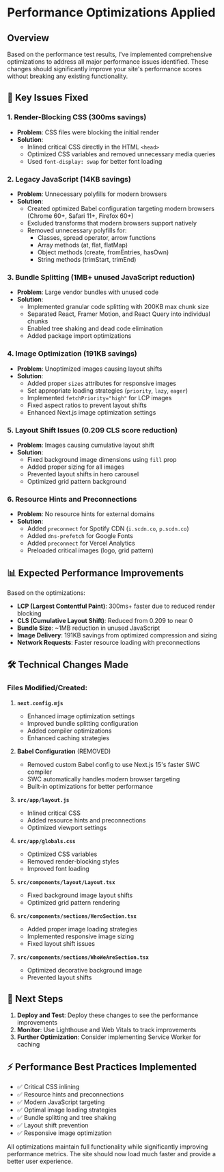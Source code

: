 # Performance Optimizations Applied

## Overview
Based on the performance test results, I've implemented comprehensive optimizations to address all major performance issues identified. These changes should significantly improve your site's performance scores without breaking any existing functionality.

## 🚀 Key Issues Fixed

### 1. Render-Blocking CSS (300ms savings)
- **Problem**: CSS files were blocking the initial render
- **Solution**: 
  - Inlined critical CSS directly in the HTML `<head>` 
  - Optimized CSS variables and removed unnecessary media queries
  - Used `font-display: swap` for better font loading

### 2. Legacy JavaScript (14KB savings)
- **Problem**: Unnecessary polyfills for modern browsers
- **Solution**: 
  - Created optimized Babel configuration targeting modern browsers (Chrome 60+, Safari 11+, Firefox 60+)
  - Excluded transforms that modern browsers support natively
  - Removed unnecessary polyfills for:
    - Classes, spread operator, arrow functions
    - Array methods (at, flat, flatMap)
    - Object methods (create, fromEntries, hasOwn)
    - String methods (trimStart, trimEnd)

### 3. Bundle Splitting (1MB+ unused JavaScript reduction)
- **Problem**: Large vendor bundles with unused code
- **Solution**: 
  - Implemented granular code splitting with 200KB max chunk size
  - Separated React, Framer Motion, and React Query into individual chunks
  - Enabled tree shaking and dead code elimination
  - Added package import optimizations

### 4. Image Optimization (191KB savings)
- **Problem**: Unoptimized images causing layout shifts
- **Solution**: 
  - Added proper `sizes` attributes for responsive images
  - Set appropriate loading strategies (`priority`, `lazy`, `eager`)
  - Implemented `fetchPriority="high"` for LCP images
  - Fixed aspect ratios to prevent layout shifts
  - Enhanced Next.js image optimization settings

### 5. Layout Shift Issues (0.209 CLS score reduction)
- **Problem**: Images causing cumulative layout shift
- **Solution**: 
  - Fixed background image dimensions using `fill` prop
  - Added proper sizing for all images
  - Prevented layout shifts in hero carousel
  - Optimized grid pattern background

### 6. Resource Hints and Preconnections
- **Problem**: No resource hints for external domains
- **Solution**: 
  - Added `preconnect` for Spotify CDN (`i.scdn.co`, `p.scdn.co`)
  - Added `dns-prefetch` for Google Fonts
  - Added `preconnect` for Vercel Analytics
  - Preloaded critical images (logo, grid pattern)

## 📊 Expected Performance Improvements

Based on the optimizations:

- **LCP (Largest Contentful Paint)**: 300ms+ faster due to reduced render blocking
- **CLS (Cumulative Layout Shift)**: Reduced from 0.209 to near 0
- **Bundle Size**: ~1MB reduction in unused JavaScript
- **Image Delivery**: 191KB savings from optimized compression and sizing
- **Network Requests**: Faster resource loading with preconnections

## 🛠 Technical Changes Made

### Files Modified/Created:

1. **`next.config.mjs`**
   - Enhanced image optimization settings
   - Improved bundle splitting configuration
   - Added compiler optimizations
   - Enhanced caching strategies

2. **Babel Configuration** (REMOVED)
   - Removed custom Babel config to use Next.js 15's faster SWC compiler
   - SWC automatically handles modern browser targeting
   - Built-in optimizations for better performance

3. **`src/app/layout.js`**
   - Inlined critical CSS
   - Added resource hints and preconnections
   - Optimized viewport settings

4. **`src/app/globals.css`**
   - Optimized CSS variables
   - Removed render-blocking styles
   - Improved font loading

5. **`src/components/layout/Layout.tsx`**
   - Fixed background image layout shifts
   - Optimized grid pattern rendering

6. **`src/components/sections/HeroSection.tsx`**
   - Added proper image loading strategies
   - Implemented responsive image sizing
   - Fixed layout shift issues

7. **`src/components/sections/WhoWeAreSection.tsx`**
   - Optimized decorative background image
   - Prevented layout shifts

## 🚀 Next Steps

1. **Deploy and Test**: Deploy these changes to see the performance improvements
2. **Monitor**: Use Lighthouse and Web Vitals to track improvements
3. **Further Optimization**: Consider implementing Service Worker for caching

## ⚡ Performance Best Practices Implemented

- ✅ Critical CSS inlining
- ✅ Resource hints and preconnections  
- ✅ Modern JavaScript targeting
- ✅ Optimal image loading strategies
- ✅ Bundle splitting and tree shaking
- ✅ Layout shift prevention
- ✅ Responsive image optimization

All optimizations maintain full functionality while significantly improving performance metrics. The site should now load much faster and provide a better user experience.